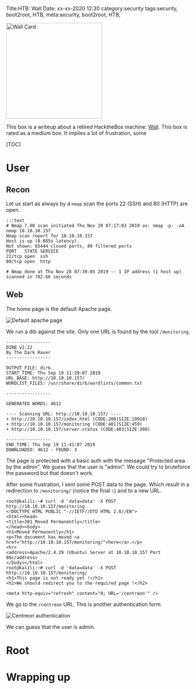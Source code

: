 Title:HTB: Wall
Date: xx-xx-2020 12:30
category:security
tags:security, boot2root, HTB,
meta:security, boot2root, HTB,

<img class="align-left" src="/media/2020.xx/wall_card.png" alt="Wall Card" width="262">

This box is a writeup about a retired HacktheBox machine:
[Wall](https://www.hackthebox.eu/home/machines/profile/208).
This box is rated as a medium box. It implies a lot of frustration, some

<!-- PELICAN_END_SUMMARY -->

[TOC]

# User

## Recon

Let us start as always by a `nmap` scan the ports 22 (SSH) and 80 (HTTP)
are open.

    :::text
    # Nmap 7.80 scan initiated Thu Nov 28 07:17:03 2019 as: nmap -p- -oA nmap 10.10.10.157
    Nmap scan report for 10.10.10.157
    Host is up (0.085s latency).
    Not shown: 65444 closed ports, 89 filtered ports
    PORT   STATE SERVICE
    22/tcp open  ssh
    80/tcp open  http

    # Nmap done at Thu Nov 28 07:30:05 2019 -- 1 IP address (1 host up) scanned in 782.66 seconds


## Web

The home page is the default Apache page.

![Default apache page](/media/2020.xx/wall_1.png)

We run a dib against the site. Only one URL is found by the tool `/monitoring`.
```
-----------------
DIRB v2.22
By The Dark Raver
-----------------

OUTPUT_FILE: dirb
START_TIME: Thu Sep 19 11:29:07 2019
URL_BASE: http://10.10.10.157/
WORDLIST_FILES: /usr/share/dirb/wordlists/common.txt

-----------------

GENERATED WORDS: 4612

---- Scanning URL: http://10.10.10.157/ ----
+ http://10.10.10.157/index.html (CODE:200|SIZE:10918)
+ http://10.10.10.157/monitoring (CODE:401|SIZE:459)
+ http://10.10.10.157/server-status (CODE:403|SIZE:300)

-----------------
END_TIME: Thu Sep 19 11:41:07 2019
DOWNLOADED: 4612 - FOUND: 3
```

The page is protected with a basic auth with the message "Protected area by the
admin". We guess that the user is "admin".  We could try to bruteforce the 
password but that doesn't work.

After some frustration, I sent some POST data to the page. Which result in a
redirection to `/monitoring/` (notice the final `\`) and to a new URL.

```
root@kalili:~# curl -d 'data=data' -X POST http://10.10.10.157/monitoring
<!DOCTYPE HTML PUBLIC "-//IETF//DTD HTML 2.0//EN">
<html><head>
<title>301 Moved Permanently</title>
</head><body>
<h1>Moved Permanently</h1>
<p>The document has moved <a href="http://10.10.10.157/monitoring/">here</a>.</p>
<hr>
<address>Apache/2.4.29 (Ubuntu) Server at 10.10.10.157 Port 80</address>
</body></html>
root@kalili:~# curl -d 'data=data' -X POST http://10.10.10.157/monitoring/
<h1>This page is not ready yet !</h1>
<h2>We should redirect you to the required page !</h2>

<meta http-equiv="refresh" content="0; URL='/centreon'" />
```

We go to the `/centreon` URL. This is another authentication form.

![Centreon authentication](/media/2020.xx/wall_2.png)

We can guess that the user is admin.


# Root

# Wrapping up
